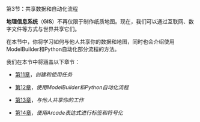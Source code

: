 第3节：共享数据和自动化流程

**地理信息系统**（**GIS**）不再仅限于制作纸质地图。现在，我们可以通过互联网、数字文件等方式与世界共享它们。

在本节中，你将学习如何与他人共享你的数据和地图，同时也会介绍使用ModelBuilder和Python自动化部分流程的方法。

我们在本节中将涵盖以下章节：

+   [第11章](c3b6080b-b627-46a5-a693-403a64eeb68b.xhtml)，*创建和使用任务*

+   [第12章](7747c679-b20b-47b2-946d-a1f8c5a9ded0.xhtml)，*使用ModelBuilder和Python自动化流程*

+   [第13章](aa5217dc-4e50-4e92-9b40-dcfb376f653d.xhtml)，*与他人共享你的工作*

+   [第14章](6292840b-2580-45a1-837a-79d372d19b7d.xhtml)，*使用Arcade表达式进行标签和符号化*
